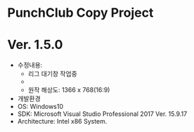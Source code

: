 # PunchClub Copy Project
# Ver. 1.5.0
- 수정내용: 
    - 리그 대기창 작업중
    - 
    - 원작 해상도: 1366 x 768(16:9)
- 개발환경
 - OS:              Windows10
 - SDK:             Microsoft Visual Studio Professional 2017 Ver. 15.9.17
 - Architecture:    Intel x86 System.